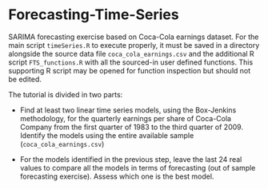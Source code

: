 # Forecasting-Time-Series
SARIMA forecasting exercise based on Coca-Cola earnings dataset. For the main script `timeSeries.R` to execute properly, it must be saved in a directory alongside the source data file `coca_cola_earnings.csv` and the additional R script `FTS_functions.R` with all the sourced-in user defined functions. This supporting R script may be opened for function inspection but should not be edited.

The tutorial is divided in two parts:

* Find at least two linear time series models, using the Box-Jenkins methodology, for the quarterly earnings per share of Coca-Cola Company from the first quarter of 1983 to the third quarter of 2009. Identify the models using the entire available sample (`coca_cola_earnings.csv`)

* For the models identified in the previous step, leave the last 24 real values to compare all the models in terms of forecasting (out of sample forecasting exercise). Assess which one is the best model.
